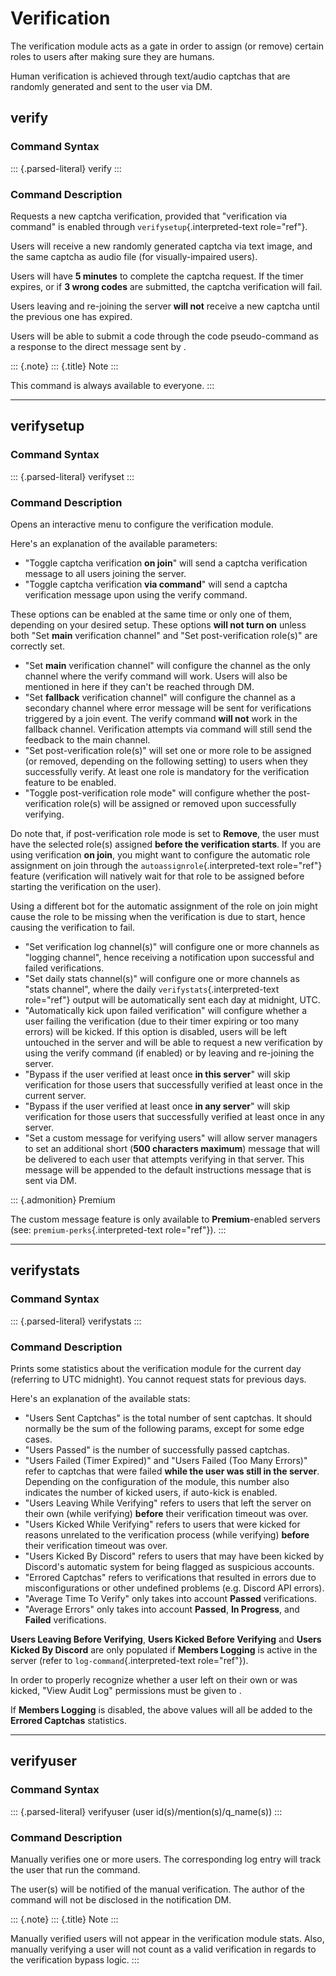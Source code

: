 Verification
============

The verification module acts as a gate in order to assign (or remove)
certain roles to users after making sure they are humans.

Human verification is achieved through text/audio captchas that are
randomly generated and sent to the user via DM.

verify
------

### Command Syntax

::: {.parsed-literal}
verify
:::

### Command Description

Requests a new captcha verification, provided that \"verification via
command\" is enabled through `verifysetup`{.interpreted-text
role="ref"}.

Users will receive a new randomly generated captcha via text image, and
the same captcha as audio file (for visually-impaired users).

Users will have **5 minutes** to complete the captcha request. If the
timer expires, or if **3 wrong codes** are submitted, the captcha
verification will fail.

Users leaving and re-joining the server **will not** receive a new
captcha until the previous one has expired.

Users will be able to submit a code through the code pseudo-command as a
response to the direct message sent by .

::: {.note}
::: {.title}
Note
:::

This command is always available to everyone.
:::

------------------------------------------------------------------------

verifysetup
-----------

### Command Syntax

::: {.parsed-literal}
verifyset
:::

### Command Description

Opens an interactive menu to configure the verification module.

Here\'s an explanation of the available parameters:

-   \"Toggle captcha verification **on join**\" will send a captcha
    verification message to all users joining the server.
-   \"Toggle captcha verification **via command**\" will send a captcha
    verification message upon using the verify command.

These options can be enabled at the same time or only one of them,
depending on your desired setup. These options **will not turn on**
unless both \"Set **main** verification channel\" and \"Set
post-verification role(s)\" are correctly set.

-   \"Set **main** verification channel\" will configure the channel as
    the only channel where the verify command will work. Users will also
    be mentioned in here if they can\'t be reached through DM.
-   \"Set **fallback** verification channel\" will configure the channel
    as a secondary channel where error message will be sent for
    verifications triggered by a join event. The verify command **will
    not** work in the fallback channel. Verification attempts via
    command will still send the feedback to the main channel.
-   \"Set post-verification role(s)\" will set one or more role to be
    assigned (or removed, depending on the following setting) to users
    when they successfully verify. At least one role is mandatory for
    the verification feature to be enabled.
-   \"Toggle post-verification role mode\" will configure whether the
    post-verification role(s) will be assigned or removed upon
    successfully verifying.

Do note that, if post-verification role mode is set to **Remove**, the
user must have the selected role(s) assigned **before the verification
starts**. If you are using verification **on join**, you might want to
configure the automatic role assignment on join through the
`autoassignrole`{.interpreted-text role="ref"} feature (verification
will natively wait for that role to be assigned before starting the
verification on the user).

Using a different bot for the automatic assignment of the role on join
might cause the role to be missing when the verification is due to
start, hence causing the verification to fail.

-   \"Set verification log channel(s)\" will configure one or more
    channels as \"logging channel\", hence receiving a notification upon
    successful and failed verifications.
-   \"Set daily stats channel(s)\" will configure one or more channels
    as \"stats channel\", where the daily
    `verifystats`{.interpreted-text role="ref"} output will be
    automatically sent each day at midnight, UTC.
-   \"Automatically kick upon failed verification\" will configure
    whether a user failing the verification (due to their timer expiring
    or too many errors) will be kicked. If this option is disabled,
    users will be left untouched in the server and will be able to
    request a new verification by using the verify command (if enabled)
    or by leaving and re-joining the server.
-   \"Bypass if the user verified at least once **in this server**\"
    will skip verification for those users that successfully verified at
    least once in the current server.
-   \"Bypass if the user verified at least once **in any server**\" will
    skip verification for those users that successfully verified at
    least once in any server.
-   \"Set a custom message for verifying users\" will allow server
    managers to set an additional short (**500 characters maximum**)
    message that will be delivered to each user that attempts verifying
    in that server. This message will be appended to the default
    instructions message that is sent via DM.

::: {.admonition}
Premium

The custom message feature is only available to **Premium**-enabled
servers (see: `premium-perks`{.interpreted-text role="ref"}).
:::

------------------------------------------------------------------------

verifystats
-----------

### Command Syntax

::: {.parsed-literal}
verifystats
:::

### Command Description

Prints some statistics about the verification module for the current day
(referring to UTC midnight). You cannot request stats for previous days.

Here\'s an explanation of the available stats:

-   \"Users Sent Captchas\" is the total number of sent captchas. It
    should normally be the sum of the following params, except for some
    edge cases.
-   \"Users Passed\" is the number of successfully passed captchas.
-   \"Users Failed (Timer Expired)\" and \"Users Failed (Too Many
    Errors)\" refer to captchas that were failed **while the user was
    still in the server**. Depending on the configuration of the module,
    this number also indicates the number of kicked users, if auto-kick
    is enabled.
-   \"Users Leaving While Verifying\" refers to users that left the
    server on their own (while verifying) **before** their verification
    timeout was over.
-   \"Users Kicked While Verifying\" refers to users that were kicked
    for reasons unrelated to the verification process (while verifying)
    **before** their verification timeout was over.
-   \"Users Kicked By Discord\" refers to users that may have been
    kicked by Discord\'s automatic system for being flagged as
    suspicious accounts.
-   \"Errored Captchas\" refers to verifications that resulted in errors
    due to misconfigurations or other undefined problems (e.g. Discord
    API errors).
-   \"Average Time To Verify\" only takes into account **Passed**
    verifications.
-   \"Average Errors\" only takes into account **Passed**, **In
    Progress**, and **Failed** verifications.

**Users Leaving Before Verifying**, **Users Kicked Before Verifying**
and **Users Kicked By Discord** are only populated if **Members
Logging** is active in the server (refer to
`log-command`{.interpreted-text role="ref"}).

In order to properly recognize whether a user left on their own or was
kicked, \"View Audit Log\" permissions must be given to .

If **Members Logging** is disabled, the above values will all be added
to the **Errored Captchas** statistics.

------------------------------------------------------------------------

verifyuser
----------

### Command Syntax

::: {.parsed-literal}
verifyuser (user id(s)/mention(s)/q\_name(s))
:::

### Command Description

Manually verifies one or more users. The corresponding log entry will
track the user that run the command.

The user(s) will be notified of the manual verification. The author of
the command will not be disclosed in the notification DM.

::: {.note}
::: {.title}
Note
:::

Manually verified users will not appear in the verification module
stats. Also, manually verifying a user will not count as a valid
verification in regards to the verification bypass logic.
:::
